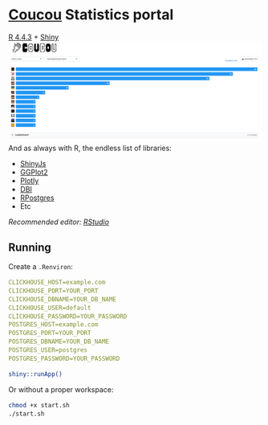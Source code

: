 # [Coucou](https://coucou.kryeit.com) Statistics portal

[R 4.4.3](https://cran.r-project.org) + [Shiny](https://shiny.posit.co)
<img src="https://github.com/Kryeit/coucou/blob/main/src/assets/example.png" alt=""/>
And as always with R, the endless list of libraries:
- [ShinyJs](https://deanattali.com/shinyjs/)
- [GGPlot2](https://ggplot2.tidyverse.org)
- [Plotly](https://plotly.com/r/)
- [DBI](https://dbi.r-dbi.org)
- [RPostgres](https://cran.r-project.org/web/packages/RPostgres/index.html)
- Etc

*Recommended editor: [RStudio](https://posit.co/download/rstudio-desktop/)*
## Running

Create a `.Renviron`:
```yaml
CLICKHOUSE_HOST=example.com
CLICKHOUSE_PORT=YOUR_PORT
CLICKHOUSE_DBNAME=YOUR_DB_NAME
CLICKHOUSE_USER=default
CLICKHOUSE_PASSWORD=YOUR_PASSWORD
POSTGRES_HOST=example.com
POSTGRES_PORT=YOUR_PORT
POSTGRES_DBNAME=YOUR_DB_NAME
POSTGRES_USER=postgres
POSTGRES_PASSWORD=YOUR_PASSWORD
```

```bash
shiny::runApp()
```
Or without a proper workspace:
```bash
chmod +x start.sh
./start.sh
```

